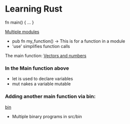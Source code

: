 # Learning Rust

fn main() { ... }

[Multiple modules](https://github.com/NicJC/hello_world/tree/master/src)

* pub fn my_function() -> This is for a function in a module
* 'use' simplifies function calls

The main function:
[Vectors and numbers](https://github.com/NicJC/hello_world/blob/master/src/main.rs)

### In the Main function above

* let is used to declare variables
* mut nakes a variable mutable

### Adding another main function via bin:
[bin](https://github.com/NicJC/hello_world/blob/master/src/bin/another.rs)
* Multiple binary programs in src/bin

